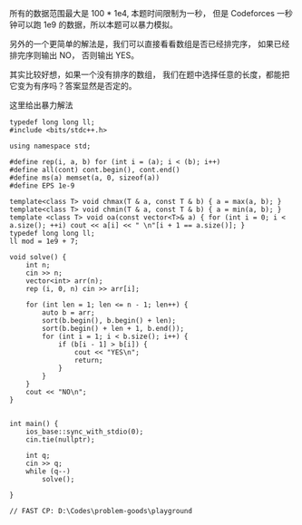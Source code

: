 所有的数据范围最大是 100 * 1e4, 本题时间限制为一秒，
但是 Codeforces 一秒钟可以跑 1e9 的数据，所以本题可以暴力模拟。

另外的一个更简单的解法是，我们可以直接看看数组是否已经排完序，
如果已经排完序则输出 NO， 否则输出 YES。

其实比较好想，如果一个没有排序的数组，
我们在题中选择任意的长度，都能把它变为有序吗？答案显然是否定的。

这里给出暴力解法
```
typedef long long ll;
#include <bits/stdc++.h>

using namespace std;

#define rep(i, a, b) for (int i = (a); i < (b); i++)
#define all(cont) cont.begin(), cont.end()
#define ms(a) memset(a, 0, sizeof(a))
#define EPS 1e-9
	
template<class T> void chmax(T & a, const T & b) { a = max(a, b); } 
template<class T> void chmin(T & a, const T & b) { a = min(a, b); } 
template <class T> void oa(const vector<T>& a) { for (int i = 0; i < a.size(); ++i) cout << a[i] << " \n"[i + 1 == a.size()]; }
typedef long long ll;
ll mod = 1e9 + 7;

void solve() {
	int n;
	cin >> n;
	vector<int> arr(n);
	rep (i, 0, n) cin >> arr[i];
	
	for (int len = 1; len <= n - 1; len++) {
		auto b = arr;
		sort(b.begin(), b.begin() + len);
		sort(b.begin() + len + 1, b.end());
		for (int i = 1; i < b.size(); i++) {
			if (b[i - 1] > b[i]) {
				cout << "YES\n";
				return;
			}
		}
	}
	cout << "NO\n";
}

	
int main() {
	ios_base::sync_with_stdio(0);
	cin.tie(nullptr);
	
	int q;
	cin >> q;
	while (q--)
		solve();
	
}

// FAST CP: D:\Codes\problem-goods\playground
```

